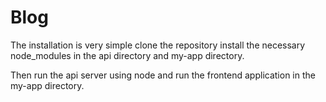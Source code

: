 # Blog 

The installation is very simple clone the repository install the necessary node_modules in the api directory and my-app directory.

Then run the api server using node and run the frontend application in the my-app directory.

